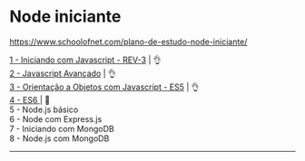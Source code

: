 # Node iniciante

https://www.schoolofnet.com/plano-de-estudo-node-iniciante/

[1 - Iniciando com Javascript - REV-3](https://github.com/josemalcher/SchoolOfNet-plano-de-estudo-frontend-developer/tree/master/03-IniciandoComJavascript) | :ok_hand:       
[2 - Javascript Avançado](https://github.com/josemalcher/SchoolOfNet-plano-de-estudo-frontend-developer/tree/master/03-Javascript_Avancado)  | :ok_hand:               
[3 - Orientação a Objetos com Javascript - ES5](https://github.com/josemalcher/schoolofNet-Node_iniciante/tree/master/03-OrientacaoObjetosComJavascript-ES5)  | :ok_hand:               
[4 - ES6 ](https://github.com/josemalcher/schoolofNet-Node_iniciante/tree/master/04-ES6)             | :eyes:       
5 - Node.js básico     
6 - Node com Express.js    
7 - Iniciando com MongoDB     
8 - Node.js com MongoDB     
    

---

